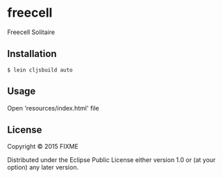 # freecell

Freecell Solitaire

## Installation

    $ lein cljsbuild auto

## Usage

Open 'resources/index.html' file

## License

Copyright © 2015 FIXME

Distributed under the Eclipse Public License either version 1.0 or (at
your option) any later version.
